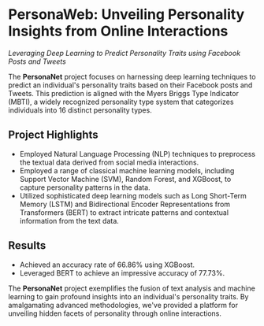 # PersonaWeb: Unveiling Personality Insights from Online Interactions

*Leveraging Deep Learning to Predict Personality Traits using Facebook Posts and Tweets*

The **PersonaNet** project focuses on harnessing deep learning techniques to predict an individual's personality traits based on their Facebook posts and Tweets. This prediction is aligned with the Myers Briggs Type Indicator (MBTI), a widely recognized personality type system that categorizes individuals into 16 distinct personality types.

## Project Highlights
- Employed Natural Language Processing (NLP) techniques to preprocess the textual data derived from social media interactions.
- Employed a range of classical machine learning models, including Support Vector Machine (SVM), Random Forest, and XGBoost, to capture personality patterns in the data.
- Utilized sophisticated deep learning models such as Long Short-Term Memory (LSTM) and Bidirectional Encoder Representations from Transformers (BERT) to extract intricate patterns and contextual information from the text data.

## Results
- Achieved an accuracy rate of 66.86% using XGBoost.
- Leveraged BERT to achieve an impressive accuracy of 77.73%.

The **PersonaNet** project exemplifies the fusion of text analysis and machine learning to gain profound insights into an individual's personality traits. By amalgamating advanced methodologies, we've provided a platform for unveiling hidden facets of personality through online interactions.
